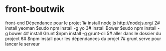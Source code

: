 front-boutwik
=============

front-end   Dépendance pour le projet  1# install node js http://nodejs.org/ 2# install yeoman $sudo npm install -g yo  3# install Bower $sudo npm install -g bower 4# install Grunt $npm install -g grunt-cli 5# aller dans le dossier du project  6# $npm install  pour les dépendances du projet 7# grunt serve pour lancer le serveur 
